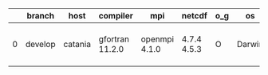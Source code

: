 |    | branch   | host    | compiler        | mpi           | netcdf      | o_g   | os     | build   |   u_pass |   u_fail |   s_pass |   s_fail |   e_pass |   e_fail |   nuopc_pass |   nuopc_fail | artifacts_hash                                                                                                                                             | modified                  |
|----|----------|---------|-----------------|---------------|-------------|-------|--------|---------|----------|----------|----------|----------|----------|----------|--------------|--------------|------------------------------------------------------------------------------------------------------------------------------------------------------------|---------------------------|
|  0 | develop  | catania | gfortran 11.2.0 | openmpi 4.1.0 | 4.7.4 4.5.3 | O     | Darwin | pass    |    13656 |        9 |       49 |        0 |       80 |        0 |           45 |            5 | [artifacts](https://github.com/esmf-org/esmf-test-artifacts/tree/289404fd56f74ac4c338dc7905f30f6ad4d48844/develop/catania/gfortran/11.2.0/O/openmpi/4.1.0) | 2022-07-06 12:56:48 -0600 |